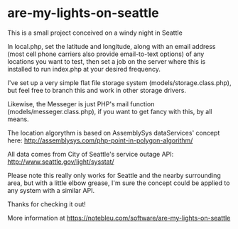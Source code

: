 are-my-lights-on-seattle
========================

This is a small project conceived on a windy night in Seattle

In local.php, set the latitude and longitude, along with an email address (most cell phone carriers also provide email-to-text options) of any locations you want to test, then set a job on the server where this is installed to run index.php at your desired frequency.

I've set up a very simple flat file storage system (models/storage.class.php), but feel free to branch this and work in other storage drivers.

Likewise, the Messeger is just PHP's mail function (models/messeger.class.php), if you want to get fancy with this, by all means.

The location algorythm is based on AssemblySys dataServices' concept here: http://assemblysys.com/php-point-in-polygon-algorithm/

All data comes from City of Seattle's service outage API: http://www.seattle.gov/light/sysstat/

Please note this really only works for Seattle and the nearby surrounding area, but with a little elbow grease, I'm sure the concept could be applied to any system with a similar API.

Thanks for checking it out!

More information at https://notebleu.com/software/are-my-lights-on-seattle